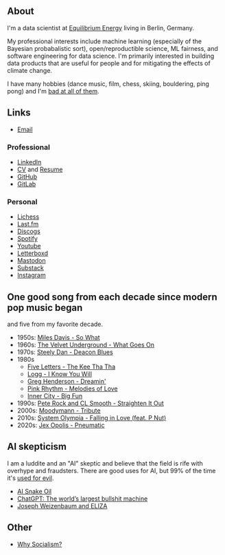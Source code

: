 ## About

I'm a data scientist at [Equilibrium Energy](https://www.equilibriumenergy.com/) living in Berlin, Germany.

My professional interests include machine learning (especially of the Bayesian probabalistic sort), open/reproductible science, ML fairness, and software engineering for data science. I'm primarily interested in building data products that are useful for people and for mitigating the effects of climate change.

I have many hobbies (dance music, film, chess, skiing, bouldering, ping pong) and I'm [bad at all of them](https://youtu.be/V5Rzh8XjzHI?t=16).

## Links

* [Email](mailto:bwilliams9@pm.me)

### Professional

* [LinkedIn](https://www.linkedin.com/in/brandonwilliams9/)
* [CV](https://gitlab.com/bmwilly/resume/-/blob/master/BrandonWilliamsCV.pdf) and [Resume](https://gitlab.com/bmwilly/resume/-/blob/master/BrandonWilliamsResume.pdf)
* [GitHub](https://github.com/bmwilly)
* [GitLab](https://gitlab.com/bmwilly)

### Personal

* [Lichess](https://lichess.org/@/bmwilly)
* [Last.fm](https://www.last.fm/user/bmwilly)
* [Discogs](https://www.discogs.com/user/bmwilly9)
* [Spotify](https://open.spotify.com/user/brandonwilliams)
* [Youtube](https://www.youtube.com/@bmwilly/featured)
* [Letterboxd](https://letterboxd.com/bmwilly/)
* [Mastodon](https://mastodon.social/@bmwilly)
* [Substack](https://substack.com/profile/32976501-bmwilly)
* [Instagram](https://www.instagram.com/bmwilly9/)

## One good song from each decade since modern pop music began

and five from my favorite decade.

* 1950s: [Miles Davis - So What](https://youtu.be/ylXk1LBvIqU)
* 1960s: [The Velvet Underground - What Goes On](https://youtu.be/AC7xbqmlluo)
* 1970s: [Steely Dan - Deacon Blues](https://youtu.be/ICK6e9WK2A8)
* 1980s
  * [Five Letters - The Kee Tha Tha](https://youtu.be/xC7cH-QeLvQ)
  * [Logg - I Know You Will](https://youtu.be/uUSvFx06Iic)
  * [Greg Henderson - Dreamin'](https://youtu.be/YvC5IEvXNgI)
  * [Pink Rhythm - Melodies of Love](https://youtu.be/-3QHpUVjuK4)
  * [Inner City - Big Fun](https://youtu.be/Gr-zG-IXDyo)
* 1990s: [Pete Rock and CL Smooth - Straighten It Out](https://youtu.be/xhDb8LoScpI)
* 2000s: [Moodymann - Tribute](https://youtu.be/qlLvEMN3hPQ)
* 2010s: [System Olympia - Falling in Love (feat. P Nut)](https://youtu.be/L70h1HLBHq4)
* 2020s: [Jex Opolis - Pneumatic](https://youtu.be/COGUrQnZfOs)

## AI skepticism

I am a luddite and an "AI" skeptic and believe that the field is rife with overhype and fraudsters. There are good uses for AI, but 99% of the time it's [used for evil](https://en.wikipedia.org/wiki/Weapons_of_Math_Destruction).

* [AI Snake Oil](https://aisnakeoil.substack.com/)
* [ChatGPT: The world’s largest bullshit machine](https://www.transformingsociety.co.uk/2023/02/10/chatgpt-the-worlds-largest-bullshit-machine/)
* [Joseph Weizenbaum and ELIZA](http://scihi.org/joseph-weizenbaum-eliza/)

## Other

* [Why Socialism?](https://monthlyreview.org/2009/05/01/why-socialism/)
